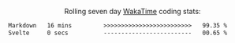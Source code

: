 <p align="center">Rolling seven day <a href="https://wakatime.com/@syrkis"/>WakaTime</a> coding stats:</p>
<!--START_SECTION:waka-->

```txt
Markdown   16 mins         >>>>>>>>>>>>>>>>>>>>>>>>>   99.35 %
Svelte     0 secs          -------------------------   00.65 %
```

<!--END_SECTION:waka-->
